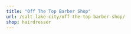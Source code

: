 ```yaml
---
title: "Off The Top Barber Shop"
url: /salt-lake-city/off-the-top-barber-shop/
shop: hairdresser
---
```

